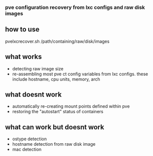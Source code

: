 ### pve configuration recovery from lxc configs and raw disk images

## how to use
pvelxcrecover.sh /path/containing/raw/disk/images

## what works
 * detecting raw image size
 * re-assembling most pve ct config variables from lxc configs. these include
   hostname, cpu units, memory, arch

## what doesnt work
 * automatically re-creating mount points defined within pve
 * restoring the "autostart" status of containers

## what can work but doesnt work
 * ostype detection
 * hostname detection from raw disk image
 * mac detection 

